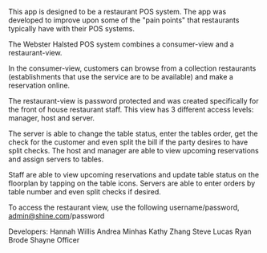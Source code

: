 This app is designed to be a restaurant POS system. The app was developed to improve upon some of the "pain points" that restaurants typically have with their POS systems. 

The Webster Halsted POS system combines a consumer-view and a restaurant-view. 

In the consumer-view, customers can browse from a collection restaurants (establishments that use the service are to be available) and make a reservation online. 

The restaurant-view is password protected and was created specifically for the front of house restaurant staff. This view has 3 different access levels: manager, host and server. 

The server is able to change the table status, enter the tables order, get the check for the customer and even split the bill if the party desires to have split checks. The host and manager are able to view upcoming reservations and assign servers to tables. 

Staff are able to view upcoming reservations and update table status on the floorplan by tapping on the table icons. 
Servers are able to enter orders by table number and even split checks if desired. 

To access the restaurant view, use the following username/password, admin@shine.com/password


Developers:
Hannah Willis
Andrea Minhas
Kathy Zhang
Steve Lucas
Ryan Brode
Shayne Officer
